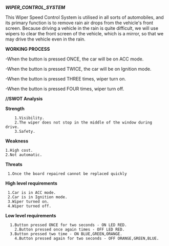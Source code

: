 ***WIPER_CONTROL_SYSTEM***

This Wiper Speed Control System is utilised in all sorts of automobiles, and its primary function is to remove rain air drops from the vehicle's front screen.
Because driving a vehicle in the rain is quite difficult, we will use wipers to clear the front screen of the vehicle, which is a mirror, so that we may drive the vehicle even in the rain.

**WORKING PROCESS**

  -When the button is pressed ONCE, the car will be on ACC mode.

  -When the button is pressed TWICE, the car will be on Ignition mode.

  -When the button is pressed THREE times, wiper turn on.

  -When the button is pressed FOUR times, wiper turn off.
  
  
  **//SWOT Analysis**
  
   **Strength**

        1.Visibility.
        2.The wiper does not stop in the middle of the window during drive.
        3.Safety.
  
  **Weakness**
  
    1.High cost.
    2.Not automatic.
    
   **Threats**
   
     1.Once the board repaired cannot be replaced quickly
     
   **High level requirements**
   
     1.Car is in ACC mode.
     2.Car is in Ignition mode.
     3.Wiper turned on.
     4.Wiper turned off.
     
  **Low level requirements**

      1.Button pressed ONCE for two seconds - ON LED RED.	
	    2.Button pressed once again times - OFF LED RED.	
      3.Button pressed two time - ON BLUE,GREEN,ORANGE.	
	    4.Button pressed again for two seconds - OFF ORANGE,GREEN,BLUE.
